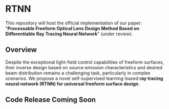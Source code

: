 # RTNN
This repository will host the official implementation of our paper: "**Processable Freeform Optical Lens Design Method Based on Differentiable Ray Tracing Neural Network**" (under review).
## Overview
Despite the exceptional light-field control capabilities of freeform surfaces, their inverse design based on source emission characteristics and desired beam distribution remains a challenging task, particularly in complex scenarios. We propose a novel self-supervised learning-based **ray tracing neural network (RTNN) for universal freeform surface design**. 

## **Code Release Coming Soon**  
